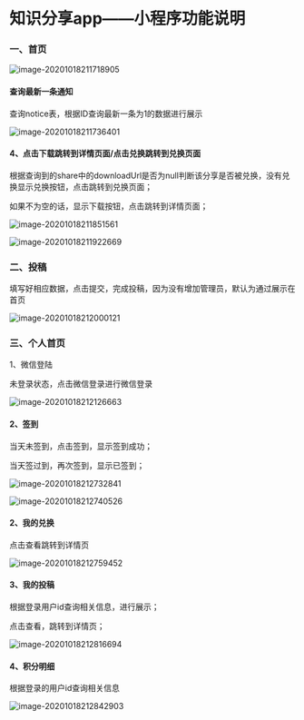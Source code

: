 # 知识分享app——小程序功能说明

### 一、首页

![image-20201018211718905](C:\Users\杨晶\Desktop\2020大三下学期\笔记原图\image-20201018211718905.png)

#### 查询最新一条通知

查询notice表，根据ID查询最新一条为1的数据进行展示

![image-20201018211736401](C:\Users\杨晶\Desktop\2020大三下学期\笔记原图\image-20201018211736401.png)



#### 4、点击下载跳转到详情页面/点击兑换跳转到兑换页面

根据查询到的share中的downloadUrl是否为null判断该分享是否被兑换，没有兑换显示兑换按钮，点击跳转到兑换页面；

如果不为空的话，显示下载按钮，点击跳转到详情页面；

![image-20201018211851561](C:\Users\杨晶\Desktop\2020大三下学期\笔记原图\image-20201018211851561.png)

![image-20201018211922669](C:\Users\杨晶\Desktop\2020大三下学期\笔记原图\image-20201018211922669.png)

### 二、投稿

填写好相应数据，点击提交，完成投稿，因为没有增加管理员，默认为通过展示在首页

![image-20201018212000121](C:\Users\杨晶\Desktop\2020大三下学期\笔记原图\image-20201018212000121.png)

### 三、个人首页

1、微信登陆

未登录状态，点击微信登录进行微信登录

![image-20201018212126663](C:\Users\杨晶\Desktop\2020大三下学期\笔记原图\image-20201018212126663.png)



#### 2、签到

当天未签到，点击签到，显示签到成功；

当天签过到，再次签到，显示已签到；

![image-20201018212732841](C:\Users\杨晶\Desktop\2020大三下学期\笔记原图\image-20201018212732841.png)

![image-20201018212740526](C:\Users\杨晶\Desktop\2020大三下学期\笔记原图\image-20201018212740526.png)

#### 2、我的兑换

点击查看跳转到详情页

![image-20201018212759452](C:\Users\杨晶\Desktop\2020大三下学期\笔记原图\image-20201018212759452.png)

#### 3、我的投稿

根据登录用户id查询相关信息，进行展示；

点击查看，跳转到详情页；

![image-20201018212816694](C:\Users\杨晶\Desktop\2020大三下学期\笔记原图\image-20201018212816694.png)

#### 4、积分明细

根据登录的用户id查询相关信息

![image-20201018212842903](C:\Users\杨晶\Desktop\2020大三下学期\笔记原图\image-20201018212842903.png)
